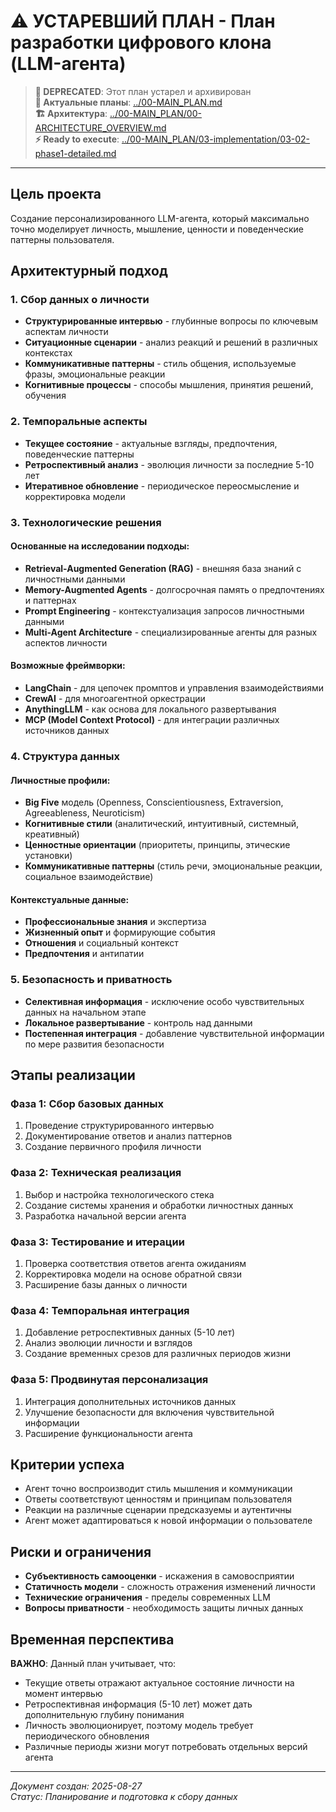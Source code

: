 # ⚠️ УСТАРЕВШИЙ ПЛАН - План разработки цифрового клона (LLM-агента)

> **🚨 DEPRECATED**: Этот план устарел и архивирован  
> **🔄 Актуальные планы**: [../00-MAIN_PLAN.md](../00-MAIN_PLAN.md)  
> **🏗️ Архитектура**: [../00-MAIN_PLAN/00-ARCHITECTURE_OVERVIEW.md](../00-MAIN_PLAN/00-ARCHITECTURE_OVERVIEW.md)  
> **⚡ Ready to execute**: [../00-MAIN_PLAN/03-implementation/03-02-phase1-detailed.md](../00-MAIN_PLAN/03-implementation/03-02-phase1-detailed.md)

---

## Цель проекта
Создание персонализированного LLM-агента, который максимально точно моделирует личность, мышление, ценности и поведенческие паттерны пользователя.

## Архитектурный подход

### 1. Сбор данных о личности
- **Структурированные интервью** - глубинные вопросы по ключевым аспектам личности
- **Ситуационные сценарии** - анализ реакций и решений в различных контекстах  
- **Коммуникативные паттерны** - стиль общения, используемые фразы, эмоциональные реакции
- **Когнитивные процессы** - способы мышления, принятия решений, обучения

### 2. Темпоральные аспекты
- **Текущее состояние** - актуальные взгляды, предпочтения, поведенческие паттерны
- **Ретроспективный анализ** - эволюция личности за последние 5-10 лет
- **Итеративное обновление** - периодическое переосмысление и корректировка модели

### 3. Технологические решения

#### Основанные на исследовании подходы:
- **Retrieval-Augmented Generation (RAG)** - внешняя база знаний с личностными данными
- **Memory-Augmented Agents** - долгосрочная память о предпочтениях и паттернах
- **Prompt Engineering** - контекстуализация запросов личностными данными
- **Multi-Agent Architecture** - специализированные агенты для разных аспектов личности

#### Возможные фреймворки:
- **LangChain** - для цепочек промптов и управления взаимодействиями
- **CrewAI** - для многоагентной оркестрации
- **AnythingLLM** - как основа для локального развертывания
- **MCP (Model Context Protocol)** - для интеграции различных источников данных

### 4. Структура данных

#### Личностные профили:
- **Big Five** модель (Openness, Conscientiousness, Extraversion, Agreeableness, Neuroticism)
- **Когнитивные стили** (аналитический, интуитивный, системный, креативный)
- **Ценностные ориентации** (приоритеты, принципы, этические установки)
- **Коммуникативные паттерны** (стиль речи, эмоциональные реакции, социальное взаимодействие)

#### Контекстуальные данные:
- **Профессиональные знания** и экспертиза
- **Жизненный опыт** и формирующие события
- **Отношения** и социальный контекст
- **Предпочтения** и антипатии

### 5. Безопасность и приватность
- **Селективная информация** - исключение особо чувствительных данных на начальном этапе
- **Локальное развертывание** - контроль над данными
- **Постепенная интеграция** - добавление чувствительной информации по мере развития безопасности

## Этапы реализации

### Фаза 1: Сбор базовых данных
1. Проведение структурированного интервью
2. Документирование ответов и анализ паттернов
3. Создание первичного профиля личности

### Фаза 2: Техническая реализация
1. Выбор и настройка технологического стека
2. Создание системы хранения и обработки личностных данных
3. Разработка начальной версии агента

### Фаза 3: Тестирование и итерации
1. Проверка соответствия ответов агента ожиданиям
2. Корректировка модели на основе обратной связи
3. Расширение базы данных о личности

### Фаза 4: Темпоральная интеграция
1. Добавление ретроспективных данных (5-10 лет)
2. Анализ эволюции личности и взглядов
3. Создание временных срезов для различных периодов жизни

### Фаза 5: Продвинутая персонализация
1. Интеграция дополнительных источников данных
2. Улучшение безопасности для включения чувствительной информации
3. Расширение функциональности агента

## Критерии успеха
- Агент точно воспроизводит стиль мышления и коммуникации
- Ответы соответствуют ценностям и принципам пользователя
- Реакции на различные сценарии предсказуемы и аутентичны
- Агент может адаптироваться к новой информации о пользователе

## Риски и ограничения
- **Субъективность самооценки** - искажения в самовосприятии
- **Статичность модели** - сложность отражения изменений личности
- **Технические ограничения** - пределы современных LLM
- **Вопросы приватности** - необходимость защиты личных данных

## Временная перспектива
**ВАЖНО**: Данный план учитывает, что:
- Текущие ответы отражают актуальное состояние личности на момент интервью
- Ретроспективная информация (5-10 лет) может дать дополнительную глубину понимания
- Личность эволюционирует, поэтому модель требует периодического обновления
- Различные периоды жизни могут потребовать отдельных версий агента

---
*Документ создан: 2025-08-27*  
*Статус: Планирование и подготовка к сбору данных*